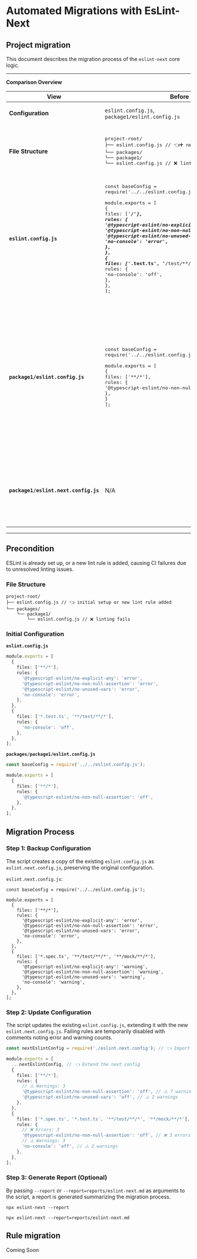 # Automated Migrations with EsLint-Next

## Project migration

This document describes the migration process of the `eslint-next` core logic.

---

**Comparison Overview**

| **View**                             | **Before**                                                                                                                                                                                                                                                                                                                                                                                                                                                                              | **After**                                                                                                                                                                                                                                                                                                                                                                                                                                                                                                                                                                                                                                                                                                                                      |
| ------------------------------------ | --------------------------------------------------------------------------------------------------------------------------------------------------------------------------------------------------------------------------------------------------------------------------------------------------------------------------------------------------------------------------------------------------------------------------------------------------------------------------------------- | ---------------------------------------------------------------------------------------------------------------------------------------------------------------------------------------------------------------------------------------------------------------------------------------------------------------------------------------------------------------------------------------------------------------------------------------------------------------------------------------------------------------------------------------------------------------------------------------------------------------------------------------------------------------------------------------------------------------------------------------------- |
| **Configuration**                    | `eslint.config.js`, <br>`package1/eslint.config.js`                                                                                                                                                                                                                                                                                                                                                                                                                                     | `eslint.config.js`, <br>`package1/eslint.config.js`, <br>`package1/eslint.next.config.js`                                                                                                                                                                                                                                                                                                                                                                                                                                                                                                                                                                                                                                                      |
| **File Structure**                   | <pre>project-root/&#10;├── eslint.config.js // 👈➕ new lint rule added&#10;└── packages/&#10; └── package1/&#10; └── eslint.config.js // ❌ linting fails</pre>                                                                                                                                                                                                                                                                                                                        | <pre>project-root/&#10;├── eslint.config.js // 👈➕ new lint rule added&#10;└── packages/&#10; └── package1/&#10; ├── eslint.config.js // ✅ lint passing (failing rules are disabled)&#10; └── eslint.next.config.js // 💾 failing configuration (migration target)</pre>                                                                                                                                                                                                                                                                                                                                                                                                                                                                     |
| **`eslint.config.js`**               | <pre lang="javascript">const baseConfig = require('../../eslint.config.js');&#10;&#10;module.exports = [&#10; {&#10; files: ['**/*'],&#10; rules: {&#10; '@typescript-eslint/no-explicit-any': 'error',&#10; '@typescript-eslint/no-non-null-assertion': 'error',&#10; '@typescript-eslint/no-unused-vars': 'error',&#10; 'no-console': 'error',&#10; },&#10; },&#10; {&#10; files: ['*.test.ts', '**/test/**/*'],&#10; rules: {&#10; 'no-console': 'off',&#10; },&#10; },&#10;];</pre> | <pre lang="javascript">// file untouched</pre>                                                                                                                                                                                                                                                                                                                                                                                                                                                                                                                                                                                                                                                                                                 |
| **`package1/eslint.config.js`**      | <pre lang="javascript">const baseConfig = require('../../eslint.config.js');&#10;&#10;module.exports = [&#10; {&#10; files: ['**/*'],&#10; rules: {&#10; '@typescript-eslint/no-non-null-assertion': 'off',&#10; },&#10; }&#10;];</pre>                                                                                                                                                                                                                                                 | <pre lang="javascript">const nextEslintConfig = require('./eslint.next.config'); // 👈 Import the eslint next config&#10;&#10;module.exports = [&#10; ...nextEslintConfig, // 👈 Extend the next config&#10; {&#10; files: ['**/*'],&#10; rules: {&#10; // ⚠️ Warnings: 3&#10; '@typescript-eslint/no-explicit-any': 'off', // ⚠️ 18 warnings&#10; '@typescript-eslint/no-non-null-assertion': 'off', // ⚠️ 7 warnings&#10; '@typescript-eslint/no-unused-vars': 'off', // ⚠️ 2 warnings&#10; },&#10; },&#10; {&#10; files: ['*.test.ts', '**/test/**/*'],&#10; rules: {&#10; // ❌️ Errors: 3&#10; '@typescript-eslint/no-non-null-assertion': 'off', // ❌️ 3 errors&#10; 'no-console': 'off', // ⚠️ 2 warnings&#10; },&#10; },&#10;];</pre> |
| **`package1/eslint.next.config.js`** | N/A                                                                                                                                                                                                                                                                                                                                                                                                                                                                                     | <pre lang="javascript">const baseConfig = require('../../eslint.config.js');&#10;&#10;module.exports = [&#10; {&#10; files: ['**/*'],&#10; rules: {&#10; '@typescript-eslint/no-non-null-assertion': 'off',&#10; },&#10; }&#10;];</pre>                                                                                                                                                                                                                                                                                                                                                                                                                                                                                                        |

---

## Precondition

ESLint is already set up, or a new lint rule is added, causing CI failures due to unresolved linting issues.

### File Structure

```shell
project-root/
├── eslint.config.js // 👈 initial setup or new lint rule added
└── packages/
    └── package1/
        └── eslint.config.js // ❌ linting fails
```

### Initial Configuration

**`eslint.config.js`**

```ts
module.exports = [
  {
    files: ['**/*'],
    rules: {
      '@typescript-eslint/no-explicit-any': 'error',
      '@typescript-eslint/no-non-null-assertion': 'error',
      '@typescript-eslint/no-unused-vars': 'error',
      'no-console': 'error',
    },
  },
  {
    files: ['*.test.ts', '**/test/**/*'],
    rules: {
      'no-console': 'off',
    },
  },
];
```

**`packages/package1/eslint.config.js`**

```ts
const baseConfig = require('../../eslint.config.js');

module.exports = [
  {
    files: ['**/*'],
    rules: {
      '@typescript-eslint/no-non-null-assertion': 'off',
    },
  },
];
```

## Migration Process

### Step 1: Backup Configuration

The script creates a copy of the existing `eslint.config.js` as `eslint.next.config.js`, preserving the original configuration.

`eslint.next.config.js`:

```
const baseConfig = require('../../eslint.config.js');

module.exports = [
  {
    files: ['**/*'],
    rules: {
      '@typescript-eslint/no-explicit-any': 'error',
      '@typescript-eslint/no-non-null-assertion': 'error',
      '@typescript-eslint/no-unused-vars': 'error',
      'no-console': 'error',
    },
  },
  {
    files: ['*.spec.ts', '**/test/**/*', '**/mock/**/*'],
    rules: {
      '@typescript-eslint/no-explicit-any': 'warning',
      '@typescript-eslint/no-non-null-assertion': 'warning',
      '@typescript-eslint/no-unused-vars': 'warning',
      'no-console': 'warning',
    },
  },
];
```

### Step 2: Update Configuration

The script updates the existing `eslint.config.js`, extending it with the new `eslint.next.config.js`. Failing rules are temporarily disabled with comments noting error and warning counts.

```ts
const nextEslintConfig = require('./eslint.next.config'); // 👈 Import the eslint next config

module.exports = [
  ...nextEslintConfig, // 👈 Extend the next config
  {
    files: ['**/*'],
    rules: {
      // ⚠️ Warnings: 3
      '@typescript-eslint/no-non-null-assertion': 'off', // ⚠️ 7 warnings
      '@typescript-eslint/no-unused-vars': 'off', // ⚠️ 2 warnings
    },
  },
  {
    files: ['*.spec.ts', '*.test.ts', '**/test/**/*', '**/mock/**/*'],
    rules: {
      // ❌ Errors: 3
      '@typescript-eslint/no-non-null-assertion': 'off', // ❌ 3 errors
      // ⚠️ Warnings: 3
      'no-console': 'off', // ⚠️ 2 warnings
    },
  },
];
```

### Step 3: Generate Report (Optional)

By passing `--report` or `--report=reports/eslint-next.md` as arguments to the script, a report is generated summarizing the migration process.

```shell
npx eslint-next --report
```

```shell
npx eslint-next --report=reports/eslint-next.md
```

## Rule migration

Coming Soon
